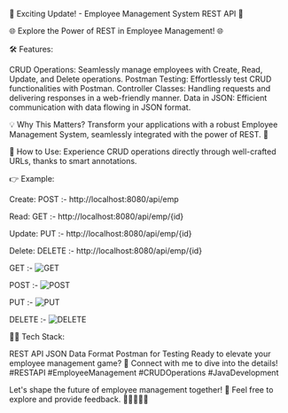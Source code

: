 🚀 Exciting Update! - Employee Management System REST API 🚀

🌐 Explore the Power of REST in Employee Management! 🌐

🛠️ Features:

CRUD Operations: Seamlessly manage employees with Create, Read, Update, and Delete operations.
Postman Testing: Effortlessly test CRUD functionalities with Postman.
Controller Classes: Handling requests and delivering responses in a web-friendly manner.
Data in JSON: Efficient communication with data flowing in JSON format.

💡 Why This Matters?
Transform your applications with a robust Employee Management System, seamlessly integrated with the power of REST. 🚀

🔗 How to Use:
Experience CRUD operations directly through well-crafted URLs, thanks to smart annotations.

👉 Example:

Create:  POST   :- http://localhost:8080/api/emp

Read:    GET    :- http://localhost:8080/api/emp/{id}

Update:  PUT    :- http://localhost:8080/api/emp/{id}

Delete:  DELETE :- http://localhost:8080/api/emp/{id}


GET :-
![GET](https://github.com/Siddeshob/REST-Employee-Management-System-/assets/130699981/8b52ec40-55f6-4dc1-82bf-d31de5dc66ad)

POST :-
![POST](https://github.com/Siddeshob/REST-Employee-Management-System-/assets/130699981/dc8c96e8-30ee-411d-9a09-50afa7ead1de)

PUT :-
![PUT](https://github.com/Siddeshob/REST-Employee-Management-System-/assets/130699981/cfef49ae-b354-4707-a497-e115def72c52)

DELETE :-
![DELETE](https://github.com/Siddeshob/REST-Employee-Management-System-/assets/130699981/7fc826d8-1492-42a4-bef9-6646efb07315)

👩‍💻 Tech Stack:

REST API
JSON Data Format
Postman for Testing
Ready to elevate your employee management game? 🚀 Connect with me to dive into the details! #RESTAPI #EmployeeManagement #CRUDOperations #JavaDevelopment

Let's shape the future of employee management together! 🌟 Feel free to explore and provide feedback. 🚀👨‍💻👩‍💻
